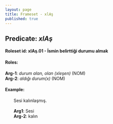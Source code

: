 ```yaml
---
layout: page
title: Frameset - xlAş
published: true
---
```

<h2>Predicate: <i>xlAş</i></h2>
<h4>Roleset id: xlAş.01 - İsmin belirttiği durumu almak<br>
<h4>Roles:</h4>
<b>Arg-1</b>: <i>durum alan, olan (xleşen)</i>  (NOM) <br>
<b>Arg-2</b>: <i>aldığı durum(x)</i>  (NOM) <br>
<h4>Example:</h4>
&emsp;&emsp;Sesi kalınlaşmış.<br><br>
&emsp;&emsp;<b>Arg1</b>:  Sesi<br>
&emsp;&emsp;<b>Arg-2</b>:  kalın<br>

